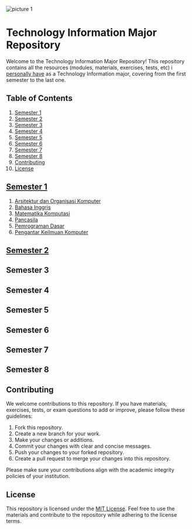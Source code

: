 ![picture 1](https://i.imgur.com/Q4lLIXe.png)  

# Technology Information Major Repository

Welcome to the Technology Information Major Repository! This repository contains all the resources (modules, materials, exercises, tests, etc) i <ins>personally have</ins> as a Technology Information major, covering from the first semester to the last one. 

## Table of Contents

1. [Semester 1](#semester-1)
2. [Semester 2](#semester-2)
3. [Semester 3](#semester-3)
4. [Semester 4](#semester-4)
5. [Semester 5](#semester-5)
6. [Semester 6](#semester-6)
7. [Semester 7](#semester-7)
8. [Semester 8](#semester-8)
9. [Contributing](#contributing)
10. [License](#license)

## [Semester 1](./1st-Semester/)

1. [Arsitektur dan Organisasi Komputer](#)
2. [Bahasa Inggris](#)
3. [Matematika Komputasi](#)
4. [Pancasila](#)
5. [Pemrograman Dasar](#)
6. [Pengantar Keilmuan Komputer](#)

## [Semester 2](./2nd-Semester/)

<!-- Repeat the structure for Semester 2 -->

## Semester 3

<!-- Repeat the structure for Semester 3 -->

## Semester 4

<!-- Repeat the structure for Semester 4 -->

## Semester 5

<!-- Repeat the structure for Semester 5 -->

## Semester 6

<!-- Repeat the structure for Semester 6 -->

## Semester 7

<!-- Repeat the structure for Semester 7 -->

## Semester 8

<!-- Repeat the structure for Semester 8 -->

## Contributing

We welcome contributions to this repository. If you have materials, exercises, tests, or exam questions to add or improve, please follow these guidelines:

1. Fork this repository.
2. Create a new branch for your work.
3. Make your changes or additions.
4. Commit your changes with clear and concise messages.
5. Push your changes to your forked repository.
6. Create a pull request to merge your changes into this repository.

Please make sure your contributions align with the academic integrity policies of your institution.

## License

This repository is licensed under the [MIT License](LICENSE). Feel free to use the materials and contribute to the repository while adhering to the license terms.


